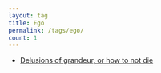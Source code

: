 ```yaml
---
layout: tag
title: Ego
permalink: /tags/ego/
count: 1
---
```


- [Delusions of grandeur, or how to not die](https://fragments.jakelee.co.uk/delusions-of-grandeur/)
